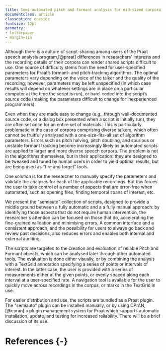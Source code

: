 ```yaml
---
title: Semi-automated pitch and formant analysis for mid-sized corpora
documentclass: article
classoption: oneside
fontsize: 12pt
geometry:
- letterpaper
- margin=1in
---
```


Although there is a culture of script-sharing among users of the Praat speech analysis program,[@praat] differences in researchers' interests and the recording details of their corpora can render shared scripts difficult to use.
One source of difficulty stems from the need for user-specified parameters for Praat’s formant- and pitch-tracking algorithms.
The optimal parameters vary depending on the voice of the talker and the quality of the recording; however, parameters may be left unspecified (in which case results will depend on whatever settings are in place on a particular computer at the time the script is run), or hard-coded into the script’s source code (making the parameters difficult to change for inexperienced programmers).

Even when they are made easy to change (e.g., through well-documented source code, or a dialog box presented when a script is initially run), they are often set once for an entire set of materials.
This is particularly problematic in the case of corpora comprising diverse talkers, which often cannot be fruitfully analyzed with a one-size-fits-all set of algorithm parameters.
Errors such as pitch halving, pitch doubling, and spurious or unstable formant tracking become increasingly likely as automated scripts are applied to larger and more diverse speech corpora.
The problem is not in the algorithms themselves, but in their application: they are designed to be tweaked and tuned by human users in order to yield optimal results, but are being used as “fire and forget” tools.

One solution is for the researcher to manually specify the parameters and validate the analyses for each of the applicable recordings.
But this forces the user to take control of a number of aspects that are error-free when automated, such as opening files, finding temporal spans of interest, etc.

We present the "semiauto" collection of scripts, designed to provide a middle ground between a fully automatic and a a fully manual approach: by identifying those aspects that do not require human intervention, the researcher's attention can be focused on those that do, accelerating the fine-grained validation and minimising errors.
A common interface and a consistent approach, and the possibility for users to always go back and review past decisions, also reduces errors and enables both internal and external auditing.

The scripts are targeted to the creation and evaluation of reliable Pitch and Formant objects, which can be analysed later through other automated tools.
The evaluation is done either visually, or by combining the analysis with a TextGrid annotation specifying a series of points or intervals of interest.
In the latter case, the user is provided with a series of measurements either at the given points, or evenly spaced along each interval at a user-specified rate.
A navigation tool is available for the user to quickly move across recordings in the corpus, or marks in the TextGrid in use.

For easier distribution and use, the scripts are bundled as a Praat plugin.
The "semiauto" plugin can be installed manually, or by using CPrAN,[@cpran] a plugin management system for Praat which supports automatic installation, update, and testing for increased reliability.
There will be a brief discussion of its use.

# References {-}

<!-- TODO: wrap up with a statement of when you would use the tools (i.e., small-to-medium corpora, or when high accuracy is required like when studying near-mergers) -->
<!-- TODO: say something about automatic vs hand measurement accuracy? @ShadleEtAl2016 -->
<!-- TODO: other tools in the pipeline: syllable segmentation? -->
<!-- TODO: mention narrow vs wideband for pitch vs formant tool? -->
